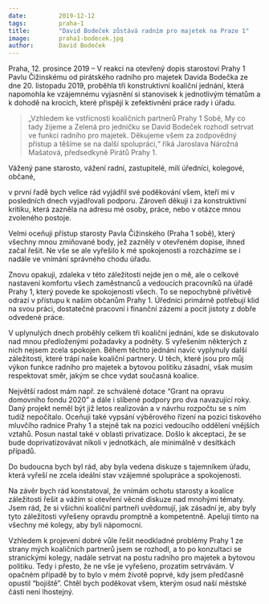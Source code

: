```yaml
---
date:         2019-12-12
tags:         praha-1
title:        "David Bodeček zůstává radním pro majetek na Praze 1"
image: 	      praha1-bodecek.jpg
author:       David Bodeček
---
```


Praha, 12. prosince 2019 – V reakci na otevřený dopis starostovi Prahy 1 Pavlu Čižinskému od pirátského radního pro majetek Davida Bodečka ze dne 20. listopadu 2019, proběhla tři konstruktivní koaliční jednání, která napomohla ke vzájemnému vyjasnění si stanovisek k jednotlivým tématům a k dohodě na krocích, které přispějí k zefektivnění práce rady i úřadu.

> „Vzhledem ke vstřícnosti koaličních partnerů Prahy 1 Sobě, My co tady žijeme a Zelená pro jedničku se David Bodeček rozhodl setrvat ve funkci radního pro majetek. Děkujeme všem za zodpovědný přístup a těšíme se na další spolupráci,“ říká Jaroslava Nárožná Mašatová, předsedkyně Pirátů Prahy 1.

Vážený pane starosto, vážení radní, zastupitelé, milí úředníci, kolegové, občané, 

v první řadě bych velice rád vyjádřil své poděkování všem, kteří mi v posledních dnech vyjadřovali podporu. Zároveň děkuji i za konstruktivní kritiku, která zazněla na adresu mé osoby, práce, nebo v otázce mnou zvoleného postoje. 

Velmi oceňuji přístup starosty Pavla Čižinského (Praha 1 sobě), který všechny mnou zmiňované body, jež zazněly v otevřeném dopise, ihned začal řešit. Ne vše se ale vyřešilo k mé spokojenosti a rozcházíme se i nadále ve vnímání správného chodu úřadu. 

Znovu opakuji, zdaleka v této záležitosti nejde jen o mě, ale o celkové nastavení komfortu všech zaměstnanců a vedoucích pracovníků na úřadě Prahy 1, který povede ke spokojenosti všech. To se nepochybně přívětivě odrazí v přístupu k našim občanům Prahy 1. Úředníci primárně potřebují klid na svou práci, dostatečné pracovní i finanční zázemí a pocit jistoty z dobře odvedené práce.

V uplynulých dnech proběhly celkem tři koaliční jednání, kde se diskutovalo nad mnou předloženými požadavky a podněty. S vyřešením některých z nich nejsem zcela spokojen. Během těchto jednání navíc vyplynuly další záležitosti, které trápí naše koaliční partnery. U těch, které jsou pro můj výkon funkce radního pro majetek a bytovou politiku zásadní, však musím respektovat směr, jakým se chce vydat současná koalice. 

Největší radost mám např. ze schválené dotace “Grant na opravu domovního fondu 2020” a dále i slíbené podpory pro dva navazující roky. Daný projekt neměl být již letos realizován a v návrhu rozpočtu se s ním tudíž nepočítalo. Oceňuji také vypsání výběrového řízení na pozici tiskového mluvčího radnice Prahy 1 a stejně tak na pozici vedoucího oddělení vnějších vztahů. Posun nastal také v oblasti privatizace. Došlo k akceptaci, že se bude doprivatizovávat nikoli v jednotkách, ale minimálně v desítkách případů. 

Do budoucna bych byl rád, aby byla vedena diskuze s tajemníkem úřadu, která vyřeší ne zcela ideální stav vzájemné spolupráce a spokojenosti. 

Na závěr bych rád konstatoval, že vnímám ochotu starosty a koalice záležitosti řešit a vážím si otevření věcné diskuze nad mnohými tématy.  Jsem rád, že si všichni koaliční partneři uvědomují, jak zásadní je, aby byly tyto záležitosti vyřešeny opravdu promptně a kompetentně. Apeluji tímto na všechny mé kolegy, aby byli nápomocni. 

Vzhledem k projevení dobré vůle řešit neodkladné problémy Prahy 1 ze strany mých koaličních partnerů jsem se rozhodl, a to po konzultaci se stranickými kolegy, nadále setrvat na postu radního pro majetek a bytovou politiku. Tedy  i přesto, že ne vše je vyřešeno, prozatím setrvávám. V opačném případě by to bylo v mém životě poprvé, kdy jsem předčasně opustil “bojiště”. Chtěl bych poděkovat všem, kterým osud naší městské části není lhostejný.

